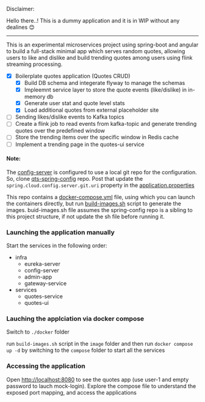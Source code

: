 Disclaimer:

Hello there..! This is a dummy application and it is in WIP without any dealines 😊

---

This is an experimental microservices project using spring-boot and angular to build a full-stack minimal app which serves random quotes, allowing users to like and dislike and build trending quotes among users using flink streaming processing. <br/>
 
 - [X] Boilerplate quotes application (Quotes CRUD)
    - [X] Build DB schema and integerate flyway to manage the schemas
    - [X] Impleemnt service layer to store the quote events (like/dislike) in in-memory db
    - [X] Generate user stat and quote level stats
    - [X] Load additional quotes from external placeholder site
 - [ ] Sending likes/dislike events to Kafka topics
 - [ ] Create a flink job to read events from kafka-topic and generate trending quotes over the predefined window
 - [ ] Store the trending items over the specific window in Redis cache
 - [ ] Implement a trending page in the quotes-ui service

<h4>Note:</h4>

The [config-server](./infra/config-server) is configured to use a local git repo for the configuration. So, clone [qts-spring-config](https://github.com/i-m-js/qts-spring-config) repo. Post that update the `spring.cloud.config.server.git.uri` property in the [application.properties](./infra/config-server/src/main/resources/application.properties)

This repo contains a [docker-compose.yml](./docker/compose/docker-compose.yml) file, using which you can launch the containers directly, but run [build-images.sh](./docker/image/build-images.sh) script to generate the images. buid-images.sh file assumes the spring-config repo is a sibling to this project structure, if not update the sh file before running it.

<h3> Launching the application manually </h3>
Start the services in the following order:

- infra
    - eureka-server
    - config-server
    - admin-app
    - gateway-service
- services
    - quotes-service
    - quotes-ui

<h3> Lauching the applciation via docker compose </h3>

Switch to `./docker` folder 

run `build-images.sh` script in the `image` folder and then run `docker compose up -d` by switching to the `compose` folder to start all the services

<h3>Accessing the application </h3>

Open [http://localhost:8080](http://localhost:8080) to see the quotes app (use user-1 and empty password to lauch mock-login). Explore the compose file to understand the exposed port mapping, and access the applications

